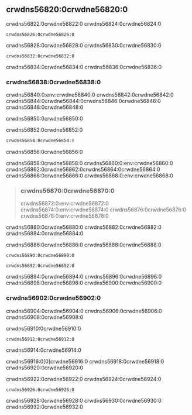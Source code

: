 ## crwdns56820:0crwdne56820:0

crwdns56822:0crwdne56822:0 crwdns56824:0crwdne56824:0

```console
crwdns56826:0crwdne56826:0
```

crwdns56828:0crwdne56828:0 crwdns56830:0crwdne56830:0

```console
crwdns56832:0crwdne56832:0
```

crwdns56834:0crwdne56834:0 crwdns56836:0crwdne56836:0

### crwdns56838:0crwdne56838:0

crwdns56840:0:env:crwdne56840:0 crwdns56842:0crwdne56842:0 crwdns56844:0crwdne56844:0<!-- ignore
-->crwdns56846:0crwdne56846:0 crwdns56848:0crwdne56848:0

crwdns56850:0crwdne56850:0

<span class="filename">crwdns56852:0crwdne56852:0</span>

```rust
crwdns56854:0crwdne56854:0
```


<span class="caption">crwdns56856:0crwdne56856:0</span>

crwdns56858:0crwdne56858:0 crwdns56860:0:env:crwdne56860:0 crwdns56862:0crwdne56862:0<!-- ignore -->crwdns56864:0crwdne56864:0 crwdns56866:0crwdne56866:0 crwdns56868:0:env:crwdne56868:0

> ### crwdns56870:0crwdne56870:0
> 
> crwdns56872:0:env:crwdne56872:0 crwdns56874:0:env:crwdne56874:0 crwdns56876:0crwdne56876:0 crwdns56878:0:env:crwdne56878:0

crwdns56880:0crwdne56880:0 crwdns56882:0crwdne56882:0 crwdns56884:0crwdne56884:0

crwdns56886:0crwdne56886:0 crwdns56888:0crwdne56888:0

```console
crwdns56890:0crwdne56890:0
```

```console
crwdns56892:0crwdne56892:0
```

crwdns56894:0crwdne56894:0 crwdns56896:0crwdne56896:0 crwdns56898:0crwdne56898:0 crwdns56900:0crwdne56900:0

### crwdns56902:0crwdne56902:0

crwdns56904:0crwdne56904:0 crwdns56906:0crwdne56906:0 crwdns56908:0crwdne56908:0

<span class="filename">crwdns56910:0crwdne56910:0</span>

```rust,should_panic,noplayground
crwdns56912:0crwdne56912:0
```


<span class="caption">crwdns56914:0crwdne56914:0</span>

crwdns56916:0[0]crwdne56916:0 crwdns56918:0crwdne56918:0 crwdns56920:0crwdne56920:0

crwdns56922:0crwdne56922:0 crwdns56924:0crwdne56924:0

```console
crwdns56926:0crwdne56926:0
```

crwdns56928:0crwdne56928:0 crwdns56930:0crwdne56930:0 crwdns56932:0crwdne56932:0
